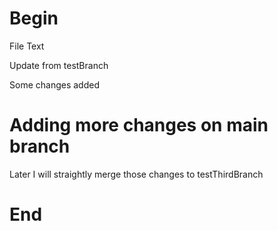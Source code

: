 # Begin

File Text

Update from testBranch

Some changes added


# Adding more changes on main branch 
Later I will straightly merge those changes to testThirdBranch

# End
